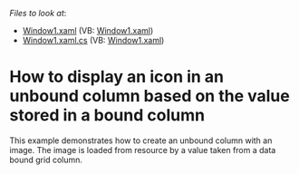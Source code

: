 <!-- default file list -->
*Files to look at*:

* [Window1.xaml](./CS/UnboundColumnWithIcons/Window1.xaml) (VB: [Window1.xaml](./VB/UnboundColumnWithIcons/Window1.xaml))
* [Window1.xaml.cs](./CS/UnboundColumnWithIcons/Window1.xaml.cs) (VB: [Window1.xaml](./VB/UnboundColumnWithIcons/Window1.xaml))
<!-- default file list end -->
# How to display an icon in an unbound column based on the value stored in a bound column


<p>This example demonstrates how to create an unbound column with an image. The image is loaded from resource by a value taken from a data bound grid column.</p>

<br/>


